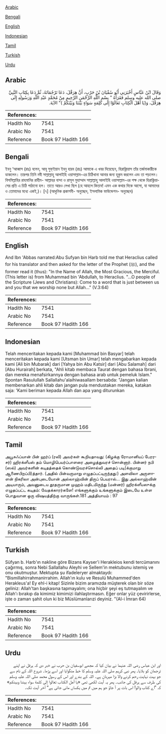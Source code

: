 [Arabic](#arabic)

[Bengali](#bengali)

[English](#english)

[Indonesian](#indonesian)

[Tamil](#tamil)

[Turkish](#turkish)

[Urdu](#urdu)

## Arabic


<div dir="rtl" lang="ar" style={{fontSize:'larger',backgroundColor:'#f8f9fa',padding:20}}>
وَقَالَ ابْنُ عَبَّاسٍ أَخْبَرَنِي أَبُو سُفْيَانَ بْنُ حَرْبٍ، أَنَّ هِرَقْلَ، دَعَا تَرْجُمَانَهُ، ثُمَّ دَعَا بِكِتَابِ النَّبِيِّ صلى الله عليه وسلم فَقَرَأَهُ ‏"‏ بِسْمِ اللَّهِ الرَّحْمَنِ الرَّحِيمِ مِنْ مُحَمَّدٍ عَبْدِ اللَّهِ وَرَسُولِهِ إِلَى هِرَقْلَ، وَ‏(‏يَا أَهْلَ الْكِتَابِ تَعَالَوْا إِلَى كَلِمَةٍ سَوَاءٍ بَيْنَنَا وَبَيْنَكُمْ ‏)‏‏"‏ الآيَةَ‏.‏
</div>
<div style={{backgroundColor:'#f8f9fa',padding:20, marginBottom: 10}}><table> <thead> <tr> <th>References:</th> <th></th> </tr> </thead> <tbody><tr><td>Hadith No</td><td>7541</td></tr><tr><td>Arabic No</td><td>7541</td></tr><tr><td>Reference</td><td>Book 97 Hadith 166</td></tr></tbody></table></div>

## Bengali


<div dir="ltr" lang="bn" style={{fontSize:'larger',backgroundColor:'#f8f9fa',padding:20}}>
ইবনু ‘আব্বাস (রাঃ) বলেন, আবূ সুফ্ইয়ান ইবনু হারব (রাঃ) আমাকে এ খবর দিয়েছেন, হিরাক্লিয়াস তাঁর তর্জমাকারীকে ডাকলেন। তারপর তিনি নবী সাল্লাল্লাহু আলাইহি ওয়াসাল্লাম-এর চিঠিখানা আনার জন্য হুকুম করলেন এবং তা পড়লেন। বিসমিল্লাহির রাহমানির রাহীম- আল্লাহর বান্দা ও রাসূল মুহাম্মাদ সাল্লাল্লাহু আলাইহি ওয়াসাল্লাম-এর পক্ষ থেকে হিরাক্লিয়াসের প্রতি এ চিঠি পাঠানো হল। তাতে আরও লেখা ছিল (হে আহলে কিতাব! এমন এক কথার দিকে আসো, যা আমাদের ও তোমাদের মধ্যে একই,)। [৭] (আধুনিক প্রকাশনী- অনুচ্ছেদ, ইসলামিক ফাউন্ডেশন- অনুচ্ছেদ)
</div>
<div style={{backgroundColor:'#f8f9fa',padding:20, marginBottom: 10}}><table> <thead> <tr> <th>References:</th> <th></th> </tr> </thead> <tbody><tr><td>Hadith No</td><td>7541</td></tr><tr><td>Arabic No</td><td>7541</td></tr><tr><td>Reference</td><td>Book 97 Hadith 166</td></tr></tbody></table></div>

## English


<div dir="ltr" lang="en" style={{fontSize:'larger',backgroundColor:'#f8f9fa',padding:20}}>
And Ibn 'Abbas narrated:Abu Sufyan bin Harb told me that Heraclius called for his translator and then asked for the letter of the Prophet (ﷺ), and the former read it (thus): "In the Name of Allah, the Most Gracious, the Merciful. (This letter is) from Muhammad bin 'Abdullah, to Heraclius. "...O people of the Scripture (Jews and Christians): Come to a word that is just between us and you that we worship none but Allah..." (V.3:64)
</div>
<div style={{backgroundColor:'#f8f9fa',padding:20, marginBottom: 10}}><table> <thead> <tr> <th>References:</th> <th></th> </tr> </thead> <tbody><tr><td>Hadith No</td><td>7541</td></tr><tr><td>Arabic No</td><td>7541</td></tr><tr><td>Reference</td><td>Book 97 Hadith 166</td></tr></tbody></table></div>

## Indonesian


<div dir="ltr" lang="id" style={{fontSize:'larger',backgroundColor:'#f8f9fa',padding:20}}>
Telah menceritakan kepada kami [Muhammad bin Basyar] telah menceritakan kepada kami [Utsman bin Umar] telah mengabarkan kepada kami [Ali bin Mubarak] dari [Yahya bin Abu Katsir] dari [Abu Salamah] dari [Abu Hurairah] berkata, "Ahli kitab membaca Taurat dengan bahasa Ibrani, dan mereka menafsirkannya dengan bahasa arab untuk pemeluk Islam." Spontan Rasulullah Sallallahu'alaihiwasallam bersabda: "Jangan kalian membenarkan ahli kitab dan jangan pula mendustakan mereka, katakan saja: 'Kami beriman kepada Allah dan apa yang diturunkan
</div>
<div style={{backgroundColor:'#f8f9fa',padding:20, marginBottom: 10}}><table> <thead> <tr> <th>References:</th> <th></th> </tr> </thead> <tbody><tr><td>Hadith No</td><td>7541</td></tr><tr><td>Arabic No</td><td>7541</td></tr><tr><td>Reference</td><td>Book 97 Hadith 166</td></tr></tbody></table></div>

## Tamil


<div dir="ltr" lang="ta" style={{fontSize:'larger',backgroundColor:'#f8f9fa',padding:20}}>
அபூசுஃப்யான் பின் ஹர்ப் (ரலி) அவர்கள் கூறியதாவது: (கிழக்கு ரோமானியப் பேரரசர்) ஹிரக்ளீயஸ் தம் மொழிபெயர்ப்பாளரை அழைத்துவரச் சொன்னார். பின்னர் நபி (ஸல்) அவர்களின் கடிதத்தைக் கொண்டுவரச்சொல்லி அதைப் படி(க்குமாறு ஆணைபிறப்பி)த்தார். (அதில் பின்வருமாறு எழுதப்பட்டிருந்தது:) அளவிலா அருளாளன் நிகரிலா அன்புடையோன் அல்லாஹ்வின் திருப் பெயரால்... இது அல்லாஹ்வின் அடியாரும், அவனுடைய தூதருமான முஹம் மதிடமிருந்து (மன்னர்) ஹிரக்ளீயஸுக்கு எழுதப்பட்ட கடிதம்: வேதக்காரர்களே! எங்களுக்கும் உங்களுக்கும் இடையே உள்ள பொதுவான ஒரு விஷயத்திற்கு வாருங்கள்.181 அத்தியாயம் : 97
</div>
<div style={{backgroundColor:'#f8f9fa',padding:20, marginBottom: 10}}><table> <thead> <tr> <th>References:</th> <th></th> </tr> </thead> <tbody><tr><td>Hadith No</td><td>7541</td></tr><tr><td>Arabic No</td><td>7541</td></tr><tr><td>Reference</td><td>Book 97 Hadith 166</td></tr></tbody></table></div>

## Turkish


<div dir="ltr" lang="tr" style={{fontSize:'larger',backgroundColor:'#f8f9fa',padding:20}}>
Süfyan b. Harb'ın nakline göre Bizans Kayser'i Herakleios kendi tercümanını çağırmış, sonra Nebi Sallallahu Aleyhi ve Sellem'in mektubunu istemiş ve onu okutmuştur. Mektupta şu ifadeleryer almaktaydı: "Bismillahirrahmanirrahim. AIlah'ın kulu ve Resulü Muhammed'den Herakleus'a! Ey ehl-i kitap! Sizinle bizim aramızda müşterek olan bir söze geliniz: Allah'tan başkasına tapmayalım; ona hiçbir şeyi eş tutmayalım ve Allah'ı bırakıp da kimimiz kimimizi ilahlaştırmasın. Eğer onlar yüz çevirirlerse, işte o zaman şahit olun ki biz Müslümanlarızi deyiniz. "(AI-i İmran 64)
</div>
<div style={{backgroundColor:'#f8f9fa',padding:20, marginBottom: 10}}><table> <thead> <tr> <th>References:</th> <th></th> </tr> </thead> <tbody><tr><td>Hadith No</td><td>7541</td></tr><tr><td>Arabic No</td><td>7541</td></tr><tr><td>Reference</td><td>Book 97 Hadith 166</td></tr></tbody></table></div>

## Urdu


<div dir="rtl" lang="ur" style={{fontSize:'larger',backgroundColor:'#f8f9fa',padding:20}}>
اور ابن عباس رضی اللہ عنہما نے بیان کیا کہ مجھے ابوسفیان بن حرب نے خبر دی کہ ہرقل نے اپنے ترجمان کو بلایا۔ پھر نبی کریم صلی اللہ علیہ وسلم کا خط منگوایا اور اسے پڑھا۔ شروع اللہ کے نام سے جو بہت نہایت رحم کرنے والا بڑا مہربان ہے۔ اللہ کے بندے اور اس کے رسول محمد صلی اللہ علیہ وسلم کی طرف سے ہرقل کی جانب۔ پھر یہ آیت لکھی تھی «يا أهل الكتاب تعالوا إلى كلمة سواء بيننا وبينكم» کہ ”اے کتاب والو! اس بات پر آ جاؤ جو ہم میں تم میں یکساں مانی جاتی ہے“ آخر آیت تک۔
</div>
<div style={{backgroundColor:'#f8f9fa',padding:20, marginBottom: 10}}><table> <thead> <tr> <th>References:</th> <th></th> </tr> </thead> <tbody><tr><td>Hadith No</td><td>7541</td></tr><tr><td>Arabic No</td><td>7541</td></tr><tr><td>Reference</td><td>Book 97 Hadith 166</td></tr></tbody></table></div>